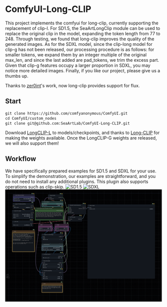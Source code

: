 # ComfyUI-Long-CLIP
This project implements the comfyui for long-clip, currently supporting the replacement of clip-l. For SD1.5, the SeaArtLongClip module can be used to replace the original clip in the model, expanding the token length from 77 to 248. Through testing, we found that long-clip improves the quality of the generated images. As for the SDXL model, since the clip-long model for clip-g has not been released, our processing procedure is as follows: for smaller tokens, we expand them by an integer multiple of the original max_len, and since the last added are pad_tokens, we trim the excess part. Given that clip-g features occupy a larger proportion in SDXL, you may notice more detailed images. Finally, if you like our project, please give us a thumbs up.

Thanks to [zer0int](https://github.com/zer0int)'s work, now long-clip provides support for flux.

## Start
```
git clone https://github.com/comfyanonymous/ComfyUI.git
cd ComfyUI/custom_nodes
git clone git@github.com:SeaArtLab/ComfyUI-Long-CLIP.git
```
Download [LongCLIP-L](https://huggingface.co/BeichenZhang/LongCLIP-L) to models/checkpoints, and thanks to [Long-CLIP](https://github.com/beichenzbc/Long-CLIP/tree/main) for making the weights available. Once the LongCLIP-G weights are released, we will also support them!

## Workflow
We have specifically prepared examples for SD1.5 and SDXL for your use. To simplify the demonstration, our examples are straightforward, and you do not need to install any additional plugins. This plugin also supports operations such as clip-skip.
![SD1.5](./image/SD1-5-long.png)
![SDXL](./image/SDXL-long.png)
![FLUX.1](./image/Flux.1-long.png)